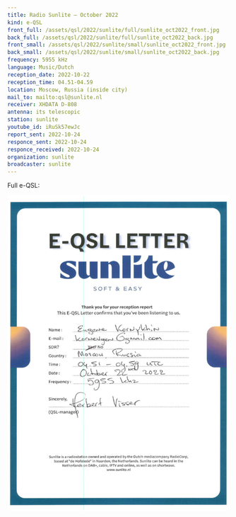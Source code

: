 ```yaml
---
title: Radio Sunlite — October 2022
kind: e-QSL
front_full: /assets/qsl/2022/sunlite/full/sunlite_oct2022_front.jpg
back_full: /assets/qsl/2022/sunlite/full/sunlite_oct2022_back.jpg
front_small: /assets/qsl/2022/sunlite/small/sunlite_oct2022_front.jpg
back_small: /assets/qsl/2022/sunlite/small/sunlite_oct2022_back.jpg
frequency: 5955 kHz
language: Music/Dutch
reception_date: 2022-10-22
reception_time: 04.51-04.59
location: Moscow, Russia (inside city)
mail_to: mailto:qsl@sunlite.nl
receiver: XHDATA D-808
antenna: its telescopic
station: sunlite
youtube_id: iRuSk57ewJc
report_sent: 2022-10-24
responce_sent: 2022-10-24
responce_received: 2022-10-24
organization: sunlite
broadcaster: sunlite
---
```


Full e-QSL:

<a href="/assets/qsl/2022/sunlite/full/sunlite_oct2022_original.jpg">
<img src="/assets/qsl/2022/sunlite/small/sunlite_oct2022_original.jpg"/>
</a>
